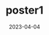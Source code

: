 ---
weight: 25
images:
- /images/poster/poster1.png
title: poster1
date: 2023-04-04
tags:
- archive # all posts
- poster
- work
---